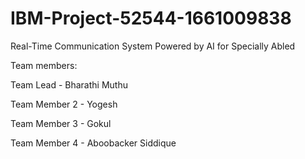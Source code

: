 # IBM-Project-52544-1661009838
Real-Time Communication System Powered by AI for Specially Abled

Team members:

Team Lead - Bharathi Muthu

Team Member 2 - Yogesh

Team Member 3 - Gokul

Team Member 4 - Aboobacker Siddique
